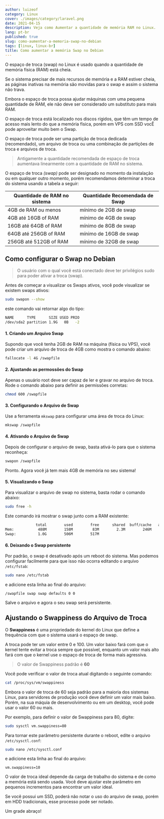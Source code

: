```yaml
---
author: luizeof
category: Linux
cover: ./images/category/laravel.png
date: 2021-04-15
description: Veja como Aumentar a quantidade de memória RAM no Linux.
lang: pt-br
published: true
slug: como-aumentar-a-memoria-swap-no-debian
tags: [linux, linux-br]
title: Como aumentar a memória Swap no Debian
---
```


O espaço de troca (swap) no Linux é usado quando a quantidade de memória física (RAM) está cheia.

Se o sistema precisar de mais recursos de memória e a RAM estiver cheia, as páginas inativas na memória são movidas para o swap e assim o sistema não trava.

Embora o espaço de troca possa ajudar máquinas com uma pequena quantidade de RAM, ele não deve ser considerado um substituto para mais RAM.

O espaço de troca está localizado nos discos rígidos, que têm um tempo de acesso mais lento do que a memória física, porém em VPS com SSD vocÊ pode aproveitar muito bem o Swap.

O espaço de troca pode ser uma partição de troca dedicada (recomendado), um arquivo de troca ou uma combinação de partições de troca e arquivos de troca.

> Antigamente a quantidade recomendada de espaço de troca aumentava linearmente com a quantidade de RAM no sistema.

O espaço de troca _(swap)_ pode ser designado no momento da instalação ou em qualquer outro momento, porém recomendamos determinar a troca do sistema usando a tabela a seguir:

| Quantidade de RAM no sistema | Quantidade Recomendada de Swap |
| ---------------------------- | ------------------------------ |
| 4GB de RAM ou menos          | mínimo de 2GB de swap          |
| 4GB até 16GB of RAM          | mínimo de 4GB de swap          |
| 16GB até 64GB of RAM         | mínimo de 8GB de swap          |
| 64GB até 256GB of RAM        | mínimo de 16GB de swap         |
| 256GB até 512GB of RAM       | mínimo de 32GB de swap         |


## Como configurar o Swap no Debian

> O usuário com o qual você está conectado deve ter privilégios sudo para poder ativar a troca (swap).

Antes de começar a visualizar os Swaps ativos, você pode visualizar se existem swaps ativos:

```bash
sudo swapon --show
```

este comando vai retornar algo do tipo:

```bash
NAME      TYPE      SIZE USED PRIO
/dev/sda2 partition 1.9G   0B   -2
```


#### 1. Criando um Arquivo Swap

Supondo que você tenha 2GB de RAM na máquina (física ou VPS), você pode criar um arquivo de troca de 4GB como mostra o comando abaixo:

```bash
fallocate -l 4G /swapfile
```

#### 2. Ajustando as permossões do Swap

Apenas o usuário root deve ser capaz de ler e gravar no arquivo de troca. Rode o comando abaixo para definir as permissões corretas:

```bash
chmod 600 /swapfile
```

#### 3. Configurando o Arquivo de Swap

Use a ferramenta `mkswap` para configurar uma área de troca do Linux:

```bash
mkswap /swapfile
```

#### 4. Ativando o Arquivo de Swap

Depois de configurar o arquivo de swap, basta ativá-lo para que o sistema reconheça:

```bash
swapon /swapfile
```

Pronto. Agora você já tem mais 4GB de memória no seu sistema!

#### 5. Visualizando o Swap

Para visualizar o arquivo de swap no sistema, basta rodar o comando abaixo:

```bash
sudo free -h
```

Este comando irá mostrar o swap junto com a RAM existente:

```bash
              total        used        free      shared  buff/cache   available
Mem:           488M        158M         83M        2.3M        246M        217M
Swap:          1.0G        506M        517M
```

#### 6. Deixando o Swap persistente

Por padrão, o swap é desativado após um reboot do sistema. Mas podemos configurar facilmente para que isso não ocorra editando o arquivo `/etc/fstab`:

```bash
sudo nano /etc/fstab
```

e adicione esta linha ao final do arquivo:

```text
/swapfile swap swap defaults 0 0
```

Salve o arquivo e agora o seu swap será persistente.

## Ajustando o Swappiness do Arquivo de Troca

O **Swappiness** é uma propriedade do kernel do Linux que define a frequência com que o sistema usará o espaço de swap.

A troca pode ter um valor entre 0 e 100. Um valor baixo fará com que o kernel tente evitar a troca sempre que possível, enquanto um valor mais alto fará com que o kernel use o espaço de troca de forma mais agressiva.

> O valor de Swappiness padrão é **60**

Você pode verificar o valor de troca atual digitando o seguinte comando:

```bash
cat /proc/sys/vm/swappiness
```

Embora o valor de troca de 60 seja padrão para a maioria dos sistemas Linux, para servidores de produção você deve definir um valor mais baixo. Porém, na sua máquia de desenvolvimento ou em um desktop, você pode usar o valor 60 ou mais.

Por exemplo, para definir o valor de Swappiness para 80, digite:

```bash
sudo sysctl vm.swappiness=80
```

Para tornar este parâmetro persistente durante o reboot, edite o arquivo `/etc/sysctl.conf`:

```bash
sudo nano /etc/sysctl.conf
```

e adicione esta linha ao final do arquivo:

```text
vm.swappiness=10
```

O valor de troca ideal depende da carga de trabalho do sistema e de como a memória está sendo usada. Você deve ajustar este parâmetro em pequenos incrementos para encontrar um valor ideal.

Se você possui um SSD, poderá não notar o uso do arquivo de swap, porém em HDD tradicionais, esse processo pode ser notado.

Um grade abraço!